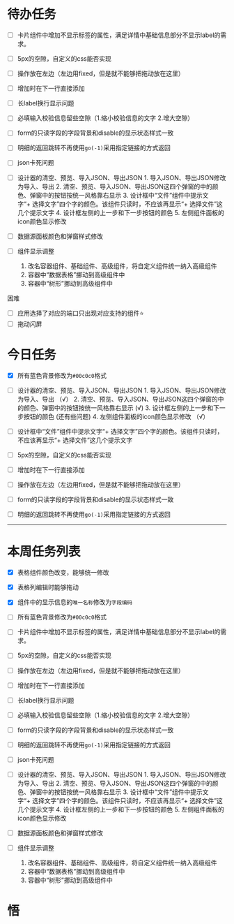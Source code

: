# 待办任务
- [ ] 卡片组件中增加不显示标签的属性，满足详情中基础信息部分不显示label的需求。
- [ ] 5px的空隙，自定义的css能否实现
- [ ] 操作放在左边（左边用fixed，但是就不能够把拖动放在这里）
- [ ] 增加时在下一行直接添加
- [ ] 长label换行显示问题
- [ ] 必填输入校验信息留些空隙（1.缩小校验信息的文字 2.增大空隙）
- [ ] form的只读字段的字段背景和disable的显示状态样式一致
- [ ] 明细的返回跳转不再使用`go(-1)`采用指定链接的方式返回
- [ ] json卡死问题

- [ ] 设计器的清空、预览、导入JSON、导出JSON
      1. 导入JSON、导出JSON修改为导入、导出
      2. 清空、预览、导入JSON、导出JSON这四个弹窗的中的颜色、弹窗中的按钮按统一风格靠右显示
      3. 设计框中“文件”组件中提示文字“+ 选择文字”四个字的颜色。该组件只读时，不应该再显示“+ 选择文件”这几个提示文字
      4. 设计框左侧的上一步和下一步按钮的颜色
      5. 左侧组件面板的icon颜色显示修改

- [ ] 数据源面板颜色和弹窗样式修改

- [ ] 组件显示调整
    1. 改名容器组件、基础组件、高级组件，将自定义组件统一纳入高级组件
    2. 容器中“数据表格”挪动到高级组件中
    3. 容器中“树形”挪动到高级组件中

困难
- [ ] 应用选择了对应的端口只出现对应支持的组件⭐
- [ ] 拖动闪屏

# 今日任务
- [x] 所有蓝色背景修改为`#00c0c0`格式
- [ ] 设计器的清空、预览、导入JSON、导出JSON
      1. 导入JSON、导出JSON修改为导入、导出 （√）
      2. 清空、预览、导入JSON、导出JSON这四个弹窗的中的颜色、弹窗中的按钮按统一风格靠右显示  (√)
      3. 设计框左侧的上一步和下一步按钮的颜色 (还有些问题)
      4. 左侧组件面板的icon颜色显示修改 （√）

 - [ ] 设计框中“文件”组件中提示文字“+ 选择文字”四个字的颜色。该组件只读时，不应该再显示“+ 选择文件”这几个提示文字
- [ ] 5px的空隙，自定义的css能否实现
- [ ] 增加时在下一行直接添加
- [ ] 操作放在左边（左边用fixed，但是就不能够把拖动放在这里）
- [ ] form的只读字段的字段背景和disable的显示状态样式一致
- [ ] 明细的返回跳转不再使用`go(-1)`采用指定链接的方式返回


------
# 本周任务列表
- [x] 表格组件颜色改变，能够统一修改
- [x] 表格列编辑时能够拖动
- [x] 组件中的显示信息的`唯一名称`修改为`字段编码`

- [ ] 所有蓝色背景修改为`#00c0c0`格式
- [ ] 卡片组件中增加不显示标签的属性，满足详情中基础信息部分不显示label的需求。
- [ ] 5px的空隙，自定义的css能否实现
- [ ] 操作放在左边（左边用fixed，但是就不能够把拖动放在这里）
- [ ] 增加时在下一行直接添加
- [ ] 长label换行显示问题
- [ ] 必填输入校验信息留些空隙（1.缩小校验信息的文字 2.增大空隙）
- [ ] form的只读字段的字段背景和disable的显示状态样式一致
- [ ] 明细的返回跳转不再使用`go(-1)`采用指定链接的方式返回
- [ ] json卡死问题

- [ ] 设计器的清空、预览、导入JSON、导出JSON
      1. 导入JSON、导出JSON修改为导入、导出
      2. 清空、预览、导入JSON、导出JSON这四个弹窗的中的颜色、弹窗中的按钮按统一风格靠右显示
      3. 设计框中“文件”组件中提示文字“+ 选择文字”四个字的颜色。该组件只读时，不应该再显示“+ 选择文件”这几个提示文字
      4. 设计框左侧的上一步和下一步按钮的颜色
      5. 左侧组件面板的icon颜色显示修改

- [ ] 数据源面板颜色和弹窗样式修改

- [ ] 组件显示调整
    1. 改名容器组件、基础组件、高级组件，将自定义组件统一纳入高级组件
    2. 容器中“数据表格”挪动到高级组件中
    3. 容器中“树形”挪动到高级组件中


# 悟